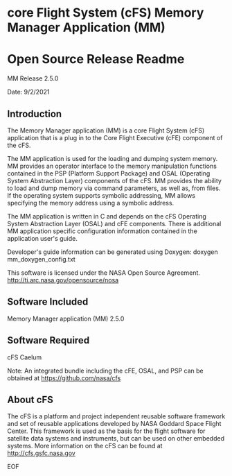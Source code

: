 core Flight System (cFS) Memory Manager Application (MM)
======================================================

Open Source Release Readme
==========================

MM Release 2.5.0

Date: 9/2/2021

Introduction
-------------
  The Memory Manager application (MM) is a core Flight System (cFS) application 
  that is a plug in to the Core Flight Executive (cFE) component of the cFS.  
  
  The MM application is used for the loading and dumping system memory. MM 
  provides an operator interface to the memory manipulation functions contained
  in the PSP (Platform Support Package) and OSAL (Operating System Abstraction 
  Layer) components of the cFS. MM provides the ability to load and dump memory 
  via command parameters, as well as, from files. If the operating system 
  supports symbolic addressing, MM allows specifying the memory address using a 
  symbolic address.   

  The MM application is written in C and depends on the cFS Operating System
  Abstraction Layer (OSAL) and cFE components.  There is additional MM application
  specific configuration information contained in the application user's guide.

  Developer's guide information can be generated using Doxygen:
  doxygen mm_doxygen_config.txt

  This software is licensed under the NASA Open Source Agreement.
  http://ti.arc.nasa.gov/opensource/nosa


Software Included
------------------

  Memory Manager application (MM) 2.5.0


Software Required
------------------

 cFS Caelum

 Note: An integrated bundle including the cFE, OSAL, and PSP can
 be obtained at https://github.com/nasa/cfs

About cFS
----------
  The cFS is a platform and project independent reusable software framework and
  set of reusable applications developed by NASA Goddard Space Flight Center.
  This framework is used as the basis for the flight software for satellite data
  systems and instruments, but can be used on other embedded systems.  More
  information on the cFS can be found at http://cfs.gsfc.nasa.gov

EOF
